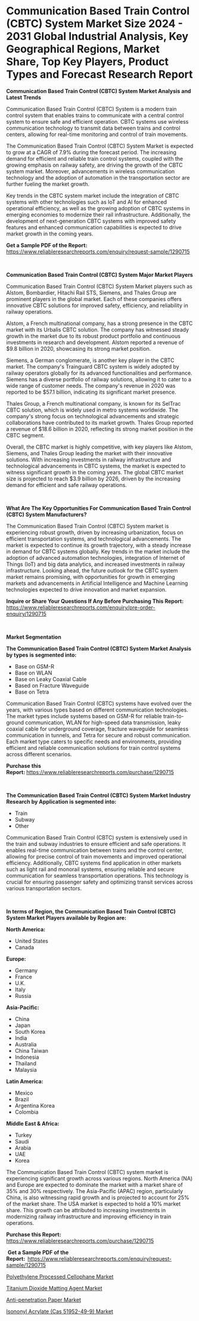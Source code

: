 <p><h1>Communication Based Train Control (CBTC) System Market Size 2024 - 2031 Global Industrial Analysis, Key Geographical Regions, Market Share, Top Key Players, Product Types and Forecast Research Report</h1></p><p><strong>Communication Based Train Control (CBTC) System Market Analysis and Latest Trends</strong></p>
<p><p>Communication Based Train Control (CBTC) System is a modern train control system that enables trains to communicate with a central control system to ensure safe and efficient operation. CBTC systems use wireless communication technology to transmit data between trains and control centers, allowing for real-time monitoring and control of train movements.</p><p>The Communication Based Train Control (CBTC) System Market is expected to grow at a CAGR of 7.9% during the forecast period. The increasing demand for efficient and reliable train control systems, coupled with the growing emphasis on railway safety, are driving the growth of the CBTC system market. Moreover, advancements in wireless communication technology and the adoption of automation in the transportation sector are further fueling the market growth.</p><p>Key trends in the CBTC system market include the integration of CBTC systems with other technologies such as IoT and AI for enhanced operational efficiency, as well as the growing adoption of CBTC systems in emerging economies to modernize their rail infrastructure. Additionally, the development of next-generation CBTC systems with improved safety features and enhanced communication capabilities is expected to drive market growth in the coming years.</p></p>
<p><strong>Get a Sample PDF of the Report:&nbsp;</strong> <a href="https://www.reliableresearchreports.com/enquiry/request-sample/1290715">https://www.reliableresearchreports.com/enquiry/request-sample/1290715</a></p>
<p>&nbsp;</p>
<p><strong>Communication Based Train Control (CBTC) System Major Market Players</strong></p>
<p><p>Communication Based Train Control (CBTC) System Market players such as Alstom, Bombardier, Hitachi Rail STS, Siemens, and Thales Group are prominent players in the global market. Each of these companies offers innovative CBTC solutions for improved safety, efficiency, and reliability in railway operations.</p><p>Alstom, a French multinational company, has a strong presence in the CBTC market with its Urbalis CBTC solution. The company has witnessed steady growth in the market due to its robust product portfolio and continuous investments in research and development. Alstom reported a revenue of $9.8 billion in 2020, showcasing its strong market position.</p><p>Siemens, a German conglomerate, is another key player in the CBTC market. The company's Trainguard CBTC system is widely adopted by railway operators globally for its advanced functionalities and performance. Siemens has a diverse portfolio of railway solutions, allowing it to cater to a wide range of customer needs. The company's revenue in 2020 was reported to be $57.1 billion, indicating its significant market presence.</p><p>Thales Group, a French multinational company, is known for its SelTrac CBTC solution, which is widely used in metro systems worldwide. The company's strong focus on technological advancements and strategic collaborations have contributed to its market growth. Thales Group reported a revenue of $18.6 billion in 2020, reflecting its strong market position in the CBTC segment.</p><p>Overall, the CBTC market is highly competitive, with key players like Alstom, Siemens, and Thales Group leading the market with their innovative solutions. With increasing investments in railway infrastructure and technological advancements in CBTC systems, the market is expected to witness significant growth in the coming years. The global CBTC market size is projected to reach $3.9 billion by 2026, driven by the increasing demand for efficient and safe railway operations.</p></p>
<p>&nbsp;</p>
<p><strong>What Are The Key Opportunities For Communication Based Train Control (CBTC) System Manufacturers?</strong></p>
<p><p>The Communication Based Train Control (CBTC) System market is experiencing robust growth, driven by increasing urbanization, focus on efficient transportation systems, and technological advancements. The market is expected to continue its growth trajectory, with a steady increase in demand for CBTC systems globally. Key trends in the market include the adoption of advanced automation technologies, integration of Internet of Things (IoT) and big data analytics, and increased investments in railway infrastructure. Looking ahead, the future outlook for the CBTC system market remains promising, with opportunities for growth in emerging markets and advancements in Artificial Intelligence and Machine Learning technologies expected to drive innovation and market expansion.</p></p>
<p><strong>Inquire or Share Your Questions If Any Before Purchasing This Report:</strong> <a href="https://www.reliableresearchreports.com/enquiry/pre-order-enquiry/1290715">https://www.reliableresearchreports.com/enquiry/pre-order-enquiry/1290715</a></p>
<p>&nbsp;</p>
<p><strong>Market Segmentation</strong></p>
<p><strong>The Communication Based Train Control (CBTC) System Market Analysis by types is segmented into:</strong></p>
<p><ul><li>Base on GSM-R</li><li>Base on WLAN</li><li>Base on Leaky Coaxial Cable</li><li>Based on Fracture Waveguide</li><li>Base on Tetra</li></ul></p>
<p><p>Communication Based Train Control (CBTC) systems have evolved over the years, with various types based on different communication technologies. The market types include systems based on GSM-R for reliable train-to-ground communication, WLAN for high-speed data transmission, leaky coaxial cable for underground coverage, fracture waveguide for seamless communication in tunnels, and Tetra for secure and robust communication. Each market type caters to specific needs and environments, providing efficient and reliable communication solutions for train control systems across different scenarios.</p></p>
<p><strong>Purchase this Report:&nbsp;</strong><a href="https://www.reliableresearchreports.com/purchase/1290715">https://www.reliableresearchreports.com/purchase/1290715</a></p>
<p>&nbsp;</p>
<p><strong>The Communication Based Train Control (CBTC) System Market Industry Research by Application is segmented into:</strong></p>
<p><ul><li>Train</li><li>Subway</li><li>Other</li></ul></p>
<p><p>Communication Based Train Control (CBTC) system is extensively used in the train and subway industries to ensure efficient and safe operations. It enables real-time communication between trains and the control center, allowing for precise control of train movements and improved operational efficiency. Additionally, CBTC systems find application in other markets such as light rail and monorail systems, ensuring reliable and secure communication for seamless transportation operations. This technology is crucial for ensuring passenger safety and optimizing transit services across various transportation sectors.</p></p>
<p>&nbsp;</p>
<p><strong>In terms of Region, the Communication Based Train Control (CBTC) System Market Players available by Region are:</strong></p>
<p>
    <p> <strong> North America: </strong>
        <ul>
            <li>United States</li>
            <li>Canada</li>
        </ul>
        </p> 
    <p> <strong> Europe: </strong>
        <ul>
            <li>Germany</li>
            <li>France</li>
            <li>U.K.</li>
            <li>Italy</li>
            <li>Russia</li>
        </ul>
        </p> 
    <p> <strong> Asia-Pacific: </strong>
        <ul>
            <li>China</li>
            <li>Japan</li>
            <li>South Korea</li>
            <li>India</li>
            <li>Australia</li>
            <li>China Taiwan</li>
            <li>Indonesia</li>
            <li>Thailand</li>
            <li>Malaysia</li>
        </ul>
        </p> 
    <p> <strong> Latin America: </strong>
        <ul>
            <li>Mexico</li>
            <li>Brazil</li>
            <li>Argentina Korea</li>
            <li>Colombia</li>
        </ul>
        </p> 
    <p> <strong> Middle East & Africa: </strong>
        <ul>
            <li>Turkey</li>
            <li>Saudi</li>
            <li>Arabia</li>
            <li>UAE</li>
            <li>Korea</li>
        </ul>
    </p>
    </p>
<p><p>The Communication Based Train Control (CBTC) system market is experiencing significant growth across various regions. North America (NA) and Europe are expected to dominate the market with a market share of 35% and 30% respectively. The Asia-Pacific (APAC) region, particularly China, is also witnessing rapid growth and is projected to account for 25% of the market share. The USA market is expected to hold a 10% market share. This growth can be attributed to increasing investments in modernizing railway infrastructure and improving efficiency in train operations.</p></p>
<p><strong>Purchase this Report: </strong><a href="https://www.reliableresearchreports.com/purchase/1290715">https://www.reliableresearchreports.com/purchase/1290715</a></p>
<p>&nbsp;<strong>Get a Sample PDF of the Report:&nbsp;&nbsp;</strong><a href="https://www.reliableresearchreports.com/enquiry/request-sample/1290715">https://www.reliableresearchreports.com/enquiry/request-sample/1290715</a></p>
<p><strong></strong></p>
<p><p><a href="https://view.publitas.com/reportprime-1/polyethylene-processed-cellophane-market-research-report-the-key-to-successful-business-strategy-forecasted-for-period-from-2023-2030/">Polyethylene Processed Cellophane Market</a></p><p><a href="https://view.publitas.com/reportprime-1/titanium-dioxide-matting-agent-market-offers-provide-insightful-data-for-the-time-period-from-2023-to-2030-and-also-provide-analysis-based-on-application-type-and-region/">Titanium Dioxide Matting Agent Market</a></p><p><a href="https://view.publitas.com/reportprime-1/anti-penetration-paper-market-size-evaluating-its-market-trends-growth-and-projections-2023-2030/">Anti-penetration Paper Market</a></p><p><a href="https://extreme-scabiosa-c81.notion.site/Isononyl-Acrylate-Cas-51952-49-9-Market-Growth-Market-Trends-COVID-19-Impact-and-Forecasts-for--468b81f71d154d71b2c8c5248f1d39e5">Isononyl Acrylate (Cas 51952-49-9) Market</a></p></p>